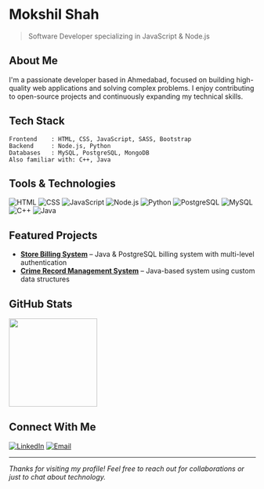 # Mokshil Shah
> Software Developer specializing in JavaScript & Node.js

## About Me
I'm a passionate developer based in Ahmedabad, focused on building high-quality web applications and solving complex problems. I enjoy contributing to open-source projects and continuously expanding my technical skills.

## Tech Stack
```
Frontend    : HTML, CSS, JavaScript, SASS, Bootstrap
Backend     : Node.js, Python
Databases   : MySQL, PostgreSQL, MongoDB
Also familiar with: C++, Java
```

## Tools & Technologies
![HTML](https://img.shields.io/badge/-HTML-E34F26?style=flat-square&logo=html5&logoColor=white)
![CSS](https://img.shields.io/badge/-CSS-1572B6?style=flat-square&logo=css3)
![JavaScript](https://img.shields.io/badge/-JavaScript-F7DF1E?style=flat-square&logo=javascript&logoColor=black)
![Node.js](https://img.shields.io/badge/-Node.js-339933?style=flat-square&logo=node.js&logoColor=white)
![Python](https://img.shields.io/badge/-Python-3776AB?style=flat-square&logo=python&logoColor=white)
![PostgreSQL](https://img.shields.io/badge/-PostgreSQL-336791?style=flat-square&logo=postgresql&logoColor=white)
![MySQL](https://img.shields.io/badge/-MySQL-4479A1?style=flat-square&logo=mysql&logoColor=white)
![C++](https://img.shields.io/badge/-C++-00599C?style=flat-square&logo=c)
![Java](https://img.shields.io/badge/-Java-007396?style=flat-square&logo=java&logoColor=white)

## Featured Projects
- **[Store Billing System](https://github.com/MokshilShah/store-billing-system)** – Java & PostgreSQL billing system with multi-level authentication
- **[Crime Record Management System](https://github.com/MokshilShah/crime-record-management)** – Java-based system using custom data structures

## GitHub Stats
<img height="180em" src="https://github-readme-stats.vercel.app/api?username=MokshilShah&show_icons=true&theme=github_dark&hide_border=true&count_private=true" />

## Connect With Me
[![LinkedIn](https://img.shields.io/badge/-LinkedIn-0077B5?style=flat-square&logo=linkedin)](https://www.linkedin.com/in/mokshil-shah-3057012a2/)
[![Email](https://img.shields.io/badge/-Email-D14836?style=flat-square&logo=gmail&logoColor=white)](mailto:mokshil.shah.btec.it@gmail.com)

---
*Thanks for visiting my profile! Feel free to reach out for collaborations or just to chat about technology.*
